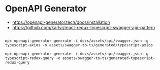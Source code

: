 # OpenAPI Generator

- https://openapi-generator.tech/docs/installation
- https://github.com/karlvr/react-redux-typescript-swagger-api-pattern


<code>
npx openapi-generator generate -i docs/assets/api/swagger.json -g typescript-axios -o assets/swagger-to-ts/generated/typescript-axios
</code>
<code>
npx openapi-generator generate -i docs/assets/api/swagger.json -g typescript-redux-query -o assets/swagger-to-ts/generated-typescript-redux-query
</code>

